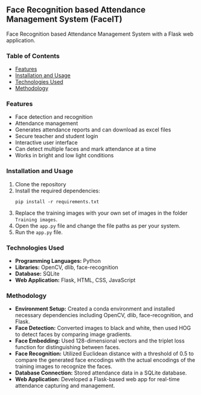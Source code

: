 ## Face Recognition based Attendance Management System (FaceIT)
Face Recognition based Attendance Management System with a Flask web application.

### Table of Contents
- [Features](#features)
- [Installation and Usage](#installation-and-usage)
- [Technologies Used](#technologies-used)
- [Methodology](#methodology)

### Features
- Face detection and recognition
- Attendance management
- Generates attendance reports and can download as excel files
- Secure teacher and student login
- Interactive user interface
- Can detect multiple faces and mark attendance at a time 
- Works in bright and low light conditions

### Installation and Usage
1. Clone the repository
2. Install the required dependencies:
    ```
    pip install -r requirements.txt
    ```
3. Replace the training images with your own set of images in the folder `Training images`.
4. Open the `app.py` file and change the file paths as per your system.
5. Run the `app.py` file.

### Technologies Used
- **Programming Languages:** Python
- **Libraries:** OpenCV, dlib, face-recognition
- **Database:** SQLite
- **Web Application:** Flask, HTML, CSS, JavaScript

### Methodology
- **Environment Setup:** Created a conda environment and installed necessary dependencies including OpenCV, dlib, face-recognition, and Flask.
- **Face Detection:** Converted images to black and white, then used HOG to detect faces by comparing image gradients.
- **Face Embedding:** Used 128-dimensional vectors and the triplet loss function for distinguishing between faces.
- **Face Recognition:** Utilized Euclidean distance with a threshold of 0.5 to compare the generated face encodings with the actual encodings of the training images to recognize the faces.
- **Database Connection:** Stored attendance data in a SQLite database.
- **Web Application:** Developed a Flask-based web app for real-time attendance capturing and management.
